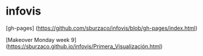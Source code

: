 # infovis

[gh-pages] (https://github.com/sburzaco/infovis/blob/gh-pages/index.html)

[Makeover Monday week 9] (https://sburzaco.github.io/infovis/Primera_Visualización.html)


